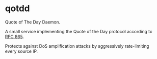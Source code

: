 # qotdd

Quote of The Day Daemon.

A small service implementing the Quote of the Day protocol according to [RFC 865](https://datatracker.ietf.org/doc/html/rfc865).

Protects against DoS amplification attacks by aggressively rate-limiting every source IP.
